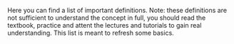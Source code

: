 Here you can find a list of important definitions. Note: these definitions are not sufficient to understand the concept in full, you should read the textbook, practice and attent the lectures and tutorials to gain real understanding. This list is meant to refresh some basics.
